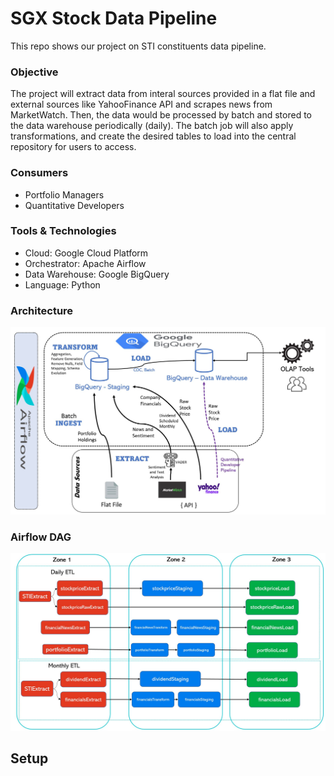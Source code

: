 # SGX Stock Data Pipeline
This repo shows our project on STI constituents data pipeline.

### Objective
The project will extract data from interal sources provided in a flat file and external sources like YahooFinance API and scrapes news from MarketWatch. Then, the data would be processed by batch and stored to the data warehouse periodically (daily). The batch job will also apply transformations, and create the desired tables to load into the central repository for users to access.

### Consumers
- Portfolio Managers
- Quantitative Developers

### Tools & Technologies
- Cloud: Google Cloud Platform
- Orchestrator: Apache Airflow
- Data Warehouse: Google BigQuery
- Language: Python

### Architecture
![Pipeline](https://github.com/calvenjs/SGXStockDataPipeline/blob/main/images/pipeline_architecture.JPG)


### Airflow DAG
![Airflow Dependency](https://github.com/calvenjs/SGXStockDataPipeline/blob/main/images/airflow_dag.JPG)

## Setup
